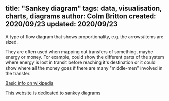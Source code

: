 title: "Sankey diagram"
tags: data, visualisation, charts, diagrams
author: Colm Britton
created: 2020/09/23
updated: 2020/09/23
--------------------

A type of flow diagram that shows proportionality, e.g. the arrows/items are sized.

They are often used when mapping out transfers of something, maybe energy or money. For example, could show the different parts of the system where energy is lost in transit before reaching it's destination or it could show where all the money goes if there are many "middle-men" involved in the transfer.

[Basic info on wikipedia](https://en.wikipedia.org/wiki/Sankey_diagram)

[This website is dedicated to sankey diagrams](http://www.sankey-diagrams.com/new-york-zero-waste-scenario-2030/)
